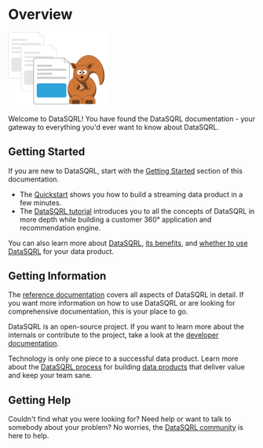 # Overview

<img src="/img/generic/undraw_documentation.svg" alt="Nut Shop Tutorial >" width="40%"/>

Welcome to DataSQRL! You have found the DataSQRL documentation - your gateway to everything you'd ever want to know about DataSQRL.

## Getting Started

If you are new to DataSQRL, start with the [Getting Started](../getting-started/overview) section of this documentation. 

* The [Quickstart](../getting-started/quickstart) shows you how to build a streaming data product in a few minutes. 
* The [DataSQRL tutorial](../getting-started/intro/overview) introduces you to all the concepts of DataSQRL in more depth while building a customer 360° application and recommendation engine.

You can also learn more about [DataSQRL](../getting-started/concepts/datasqrl), [its benefits](../getting-started/concepts/why-datasqrl), and [whether to use DataSQRL](../getting-started/concepts/when-datasqrl) for your data product.

## Getting Information

The [reference documentation](../reference/overview) covers all aspects of DataSQRL in detail. If you want more information on how to use DataSQRL or are looking for comprehensive documentation, this is your place to go.

DataSQRL is an open-source project. If you want to learn more about the internals or contribute to the project, take a look at the [developer documentation](../dev/overview).

Technology is only one piece to a successful data product. Learn more about the [DataSQRL process](../process/intro) for building [data products](../reference/concepts/data-product) that deliver value and keep your team sane.

## Getting Help

Couldn't find what you were looking for? Need help or want to talk to somebody about your problem? No worries, the [DataSQRL community](/community) is here to help.